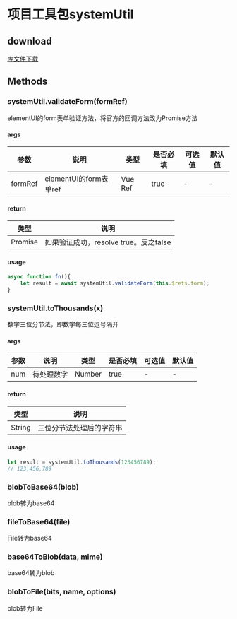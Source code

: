 # 项目工具包systemUtil
## download
[库文件下载](./js/tools/systemUtil.zip)
## Methods
### systemUtil.validateForm(formRef) 
elementUI的form表单验证方法，将官方的回调方法改为Promise方法
#### args
| 参数 |	说明 |类型 |是否必填 | 可选值	| 默认值 | 
| ---- | ---- |---- | ----   |----  | ---- |
| formRef | elementUI的form表单ref | Vue Ref | true | - | -  | 
#### return
| 类型 |	说明 |
| ---- | ---- |
| Promise | 如果验证成功，resolve true。反之false |
#### usage
```javascript
async function fn(){
    let result = await systemUtil.validateForm(this.$refs.form);
}
```

### systemUtil.toThousands(x)
数字三位分节法，即数字每三位逗号隔开
#### args
| 参数 |	说明 |类型 |是否必填 |可选值	| 默认值 | 
| ---- | ---- |---- | ----   |----  | ---- |
| num | 待处理数字 | Number | true | - | -  | 
#### return
| 类型 |	说明 |
| ---- | ---- |
| String | 三位分节法处理后的字符串 |
#### usage
```javascript
let result = systemUtil.toThousands(123456789);
// 123,456,789
```

### blobToBase64(blob)
blob转为base64

### fileToBase64(file)
File转为base64

### base64ToBlob(data, mime)
base64转为blob

### blobToFile(bits, name, options)
blob转为File
